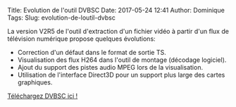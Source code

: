 Title: Evolution de l'outil DVBSC
Date: 2017-05-24 12:41
Author: Dominique
Tags: 
Slug: evolution-de-loutil-dvbsc

La version V2R5 de l'outil d'extraction d'un fichier vidéo à partir d'un
flux de télévision numérique propose quelques évolutions:

* Correction d'un défaut dans le format de sortie TS.  
* Visualisation des flux H264 dans l'outil de montage (décodage
logiciel).  
* Ajout du support des pistes audio MPEG lors de la visualisation.  
* Utilisation de l'interface Direct3D pour un support plus large des
cartes graphiques.

[Téléchargez DVBSC
ici !](http://www.ezvan.fr/public/logiciels/papa/DVBSC.ZIP)

